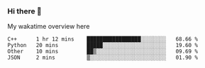 ### Hi there 👋

<!--
**Jassy930/Jassy930** is a ✨ _special_ ✨ repository because its `README.md` (this file) appears on your GitHub profile.

Here are some ideas to get you started:

- 🔭 I’m currently working on ...
- 🌱 I’m currently learning ...
- 👯 I’m looking to collaborate on ...
- 🤔 I’m looking for help with ...
- 💬 Ask me about ...
- 📫 How to reach me: ...
- 😄 Pronouns: ...
- ⚡ Fun fact: ...
-->

My wakatime overview here
<!--START_SECTION:waka-->
```text
C++      1 hr 12 mins    █████████████████░░░░░░░░   68.66 % 
Python   20 mins         █████░░░░░░░░░░░░░░░░░░░░   19.60 % 
Other    10 mins         ██▒░░░░░░░░░░░░░░░░░░░░░░   09.69 % 
JSON     2 mins          ▒░░░░░░░░░░░░░░░░░░░░░░░░   01.90 % 
```
<!--END_SECTION:waka-->
